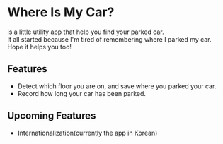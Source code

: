 # Where Is My Car?

is a little utility app that help you find your parked car.  
It all started because I'm tired of remembering where I parked my car.  
Hope it helps you too!

## Features

- Detect which floor you are on, and save where you parked your car.
- Record how long your car has been parked.

## Upcoming Features

- Internationalization(currently the app in Korean)
